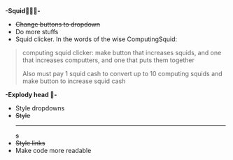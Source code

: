__-Squid🦑👨‍💻-__
+ ~~Change buttons to dropdown <dropdown></dropdown>~~
+ Do more stuffs
+ Squid clicker. In the words of the wise ComputingSquid:
>computing squid clicker: make button that increases squids, and one that increases computters, and one that puts them together
>
>Also must pay 1 squid cash to convert up to 10  computing squids and make button to increase squid cash


__-Explody head 🤯-__
+ Style dropdowns
+ ~~Style <hr>s~~
+ ~~Style links <a></a>~~
+ Make code more readable